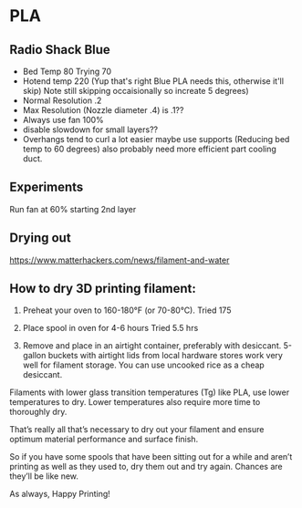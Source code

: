 # PLA
## Radio Shack Blue
* Bed Temp 80 Trying 70
* Hotend temp 220 (Yup that's right Blue PLA needs this, otherwise it'll skip) Note still skipping occaisionally so increate 5 degrees)
* Normal Resolution .2
* Max Resolution (Nozzle diameter .4) is .1??
* Always use fan 100%
* disable slowdown for small layers??
* Overhangs tend to curl a lot easier maybe use supports (Reducing bed temp to 60 degrees) also probably need more efficient part cooling duct.
## Experiments
Run fan at 60% starting 2nd layer

## Drying out
https://www.matterhackers.com/news/filament-and-water

## **How to dry 3D printing filament:**

1) Preheat your oven to 160-180°F (or 70-80°C). Tried 175

2) Place spool in oven for 4-6 hours Tried 5.5 hrs

3) Remove and place in an airtight container, preferably with desiccant. 5-gallon buckets with airtight lids from local hardware stores work very well for filament storage. You can use uncooked rice as a cheap desiccant.

Filaments with lower glass transition temperatures (Tg) like PLA, use lower temperatures to dry. Lower temperatures also require more time to thoroughly dry.

That’s really all that’s necessary to dry out your filament and ensure optimum material performance and surface finish.

So if you have some spools that have been sitting out for a while and aren’t printing as well as they used to, dry them out and try again. Chances are they’ll be like new.  
  
As always, Happy Printing!
<!--stackedit_data:
eyJoaXN0b3J5IjpbMTQ4ODUxNDc4NSwtMjY3OTM2NTE5LDMwMz
E2MjgzMSwtMTg4MDkwOTU5MSwtMTk3Njg1NzE1MV19
-->